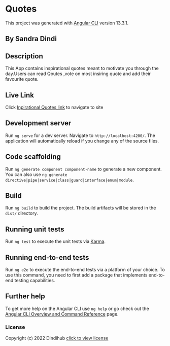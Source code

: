 # Quotes

This project was generated with [Angular CLI](https://github.com/angular/angular-cli) version 13.3.1.

## By Sandra Dindi
## Description
This App contains inspirational quotes meant to motivate you through the day.Users can read Qoutes ,vote on most insiring quote and add their favourite quote.
## Live Link
Click [Inpirational Quotes link](https://dindihub.github.io/Delani-Studio) to navigate to site

## Development server
Run `ng serve` for a dev server. Navigate to `http://localhost:4200/`. The application will automatically reload if you change any of the source files.

## Code scaffolding

Run `ng generate component component-name` to generate a new component. You can also use `ng generate directive|pipe|service|class|guard|interface|enum|module`.

## Build

Run `ng build` to build the project. The build artifacts will be stored in the `dist/` directory.

## Running unit tests

Run `ng test` to execute the unit tests via [Karma](https://karma-runner.github.io).

## Running end-to-end tests

Run `ng e2e` to execute the end-to-end tests via a platform of your choice. To use this command, you need to first add a package that implements end-to-end testing capabilities.

## Further help

To get more help on the Angular CLI use `ng help` or go check out the [Angular CLI Overview and Command Reference](https://angular.io/cli) page.

### License
Copyright (c) 2022 Dindihub [click to view license](LICENSE)